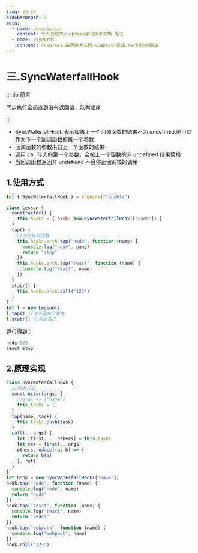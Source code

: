 ```yaml
---
lang: zh-CN
sidebarDepth: 2
meta:
  - name: description
    content: 个人总结的vuepress学习技术文档-语法
  - name: keywords
    content: vuepress,最新技术文档,vuepress语法,markdown语法
---
```


# 三.SyncWaterfallHook

::: tip 前言

同步执行全部直到没有返回值，队列顺序

:::

- SyncWaterfallHook 表示如果上一个回调函数的结果不为 undefined,则可以作为下一个回调函数的第一个参数
- 回调函数的参数来自上一个函数的结果
- 调用 call 传入的第一个参数，会被上一个函数的非 undefined 结果替换
- 当回调函数返回非 undefiend 不会停止回调栈的调用

## 1.使用方式

```js
let { SyncWaterfallHook } = require("tapable")

class Lesson {
  constructor() {
    this.hooks = { arch: new SyncWaterfallHook(["name"]) }
  }
  tap() {
    //注册监听函数
    this.hooks.arch.tap("node", function (name) {
      console.log("node", name)
      return "stop"
    })
    this.hooks.arch.tap("react", function (name) {
      console.log("react", name)
    })
  }
  statr() {
    this.hooks.arch.call("123")
  }
}
let l = new Lesson()
l.tap() //注册这两个事件
l.statr() //启动钩子
```

运行得到：

```js
node 123
react stop
```

## 2.原理实现

```js
class SyncWaterfallHook {
  //同步方法
  constructor(args) {
    //args => ['name']
    this.tasks = []
  }
  tap(name, task) {
    this.tasks.push(task)
  }
  call(...args) {
    let [first, ...others] = this.tasks
    let ret = first(...args)
    others.reduce((a, b) => {
      return b(a)
    }, ret)
  }
}
let hook = new SyncWaterfallHook(["name"])
hook.tap("node", function (name) {
  console.log("node", name)
  return "node"
})
hook.tap("react", function (name) {
  console.log("react", name)
  return "react"
})
hook.tap("webpack", function (name) {
  console.log("webpack", name)
})
hook.call("123")
```
